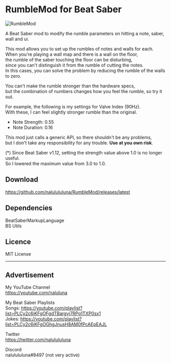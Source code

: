 # RumbleMod for Beat Saber
![RumbleMod](https://user-images.githubusercontent.com/62907586/96888457-9b7f0000-14c0-11eb-9a07-2bb2da58b853.jpg)

A Beat Saber mod to modify the rumble parameters on hitting a note, saber, wall and ui.

This mod allows you to set up the rumbles of notes and walls for each.  
When you're playing a wall map and there is a wall on the floor,  
the rumble of the saber touching the floor can be disturbing,  
since you can't distinguish it from the rumble of cutting the notes.  
In this cases, you can solve the problem by reducing the rumble of the walls to zero.

You can't make the rumble stronger than the hardware specs,  
but the combination of numbers changes how you feel the rumble, so try it out.

For example, the following is my settings for Valve Index (90Hz).  
With these, I can feel slightly stronger rumble than the original.  
- Note Strength: 0.55
- Note Duration: 0.16

This mod just calls a generic API, so there shouldn't be any problems,  
but I don't take any responsibility for any trouble. **Use at you own risk**.

(*) Since Beat Saber v1.12, setting the strength value above 1.0 is no longer useful.  
So I lowered the maximum value from 3.0 to 1.0.

## Download
https://github.com/nalulululuna/RumbleMod/releases/latest

## Dependencies
BeatSaberMarkupLanguage  
BS Utils

## Licence
MIT License

----
## Advertisement

My YouTube Channel  
https://youtube.com/naluluna

My Beat Saber Playlists  
Songs: https://youtube.com/playlist?list=PLCy2c6iKFgOFgdTBargvj7RPo1TXP0sx1  
Jokes: https://youtube.com/playlist?list=PLCy2c6iKFgOGhgJnusH8AM0fPcAEpEAJL

Twitter  
https://twitter.com/nalulululuna

Discord  
nalulululuna#8497 (not very active)
